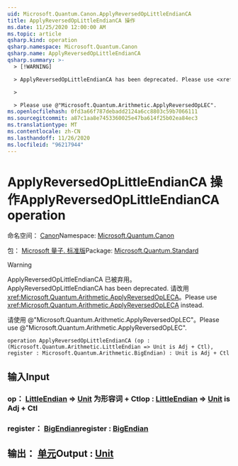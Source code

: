 ```yaml
---
uid: Microsoft.Quantum.Canon.ApplyReversedOpLittleEndianCA
title: ApplyReversedOpLittleEndianCA 操作
ms.date: 11/25/2020 12:00:00 AM
ms.topic: article
qsharp.kind: operation
qsharp.namespace: Microsoft.Quantum.Canon
qsharp.name: ApplyReversedOpLittleEndianCA
qsharp.summary: >-
  > [!WARNING]

  > ApplyReversedOpLittleEndianCA has been deprecated. Please use <xref:Microsoft.Quantum.Arithmetic.ApplyReversedOpLECA> instead.

  >

  > Please use @"Microsoft.Quantum.Arithmetic.ApplyReversedOpLEC".
ms.openlocfilehash: 0fd3a66f787debadd2124a6cc8803c59b7066111
ms.sourcegitcommit: a87c1aa8e7453360025e47ba614f25b02ea84ec3
ms.translationtype: MT
ms.contentlocale: zh-CN
ms.lasthandoff: 11/26/2020
ms.locfileid: "96217944"
---
```

# <a name="applyreversedoplittleendianca-operation"></a><span data-ttu-id="f44bf-102">ApplyReversedOpLittleEndianCA 操作</span><span class="sxs-lookup"><span data-stu-id="f44bf-102">ApplyReversedOpLittleEndianCA operation</span></span>

<span data-ttu-id="f44bf-103">命名空间： [Canon](xref:Microsoft.Quantum.Canon)</span><span class="sxs-lookup"><span data-stu-id="f44bf-103">Namespace: [Microsoft.Quantum.Canon](xref:Microsoft.Quantum.Canon)</span></span>

<span data-ttu-id="f44bf-104">包： [Microsoft 量子. 标准版](https://nuget.org/packages/Microsoft.Quantum.Standard)</span><span class="sxs-lookup"><span data-stu-id="f44bf-104">Package: [Microsoft.Quantum.Standard](https://nuget.org/packages/Microsoft.Quantum.Standard)</span></span>


> [!WARNING]
> <span data-ttu-id="f44bf-105">ApplyReversedOpLittleEndianCA 已被弃用。</span><span class="sxs-lookup"><span data-stu-id="f44bf-105">ApplyReversedOpLittleEndianCA has been deprecated.</span></span> <span data-ttu-id="f44bf-106">请改用 <xref:Microsoft.Quantum.Arithmetic.ApplyReversedOpLECA>。</span><span class="sxs-lookup"><span data-stu-id="f44bf-106">Please use <xref:Microsoft.Quantum.Arithmetic.ApplyReversedOpLECA> instead.</span></span>
>
> <span data-ttu-id="f44bf-107">请使用 @"Microsoft.Quantum.Arithmetic.ApplyReversedOpLEC"。</span><span class="sxs-lookup"><span data-stu-id="f44bf-107">Please use @"Microsoft.Quantum.Arithmetic.ApplyReversedOpLEC".</span></span>



```qsharp
operation ApplyReversedOpLittleEndianCA (op : (Microsoft.Quantum.Arithmetic.LittleEndian => Unit is Adj + Ctl), register : Microsoft.Quantum.Arithmetic.BigEndian) : Unit is Adj + Ctl
```


## <a name="input"></a><span data-ttu-id="f44bf-108">输入</span><span class="sxs-lookup"><span data-stu-id="f44bf-108">Input</span></span>

### <a name="op--littleendian--unit--is-adj--ctl"></a><span data-ttu-id="f44bf-109">op： [LittleEndian](xref:Microsoft.Quantum.Arithmetic.LittleEndian) => [Unit](xref:microsoft.quantum.lang-ref.unit)  为形容词 + Ctl</span><span class="sxs-lookup"><span data-stu-id="f44bf-109">op : [LittleEndian](xref:Microsoft.Quantum.Arithmetic.LittleEndian) => [Unit](xref:microsoft.quantum.lang-ref.unit)  is Adj + Ctl</span></span>




### <a name="register--bigendian"></a><span data-ttu-id="f44bf-110">register： [BigEndian](xref:Microsoft.Quantum.Arithmetic.BigEndian)</span><span class="sxs-lookup"><span data-stu-id="f44bf-110">register : [BigEndian](xref:Microsoft.Quantum.Arithmetic.BigEndian)</span></span>





## <a name="output--unit"></a><span data-ttu-id="f44bf-111">输出： [单元](xref:microsoft.quantum.lang-ref.unit)</span><span class="sxs-lookup"><span data-stu-id="f44bf-111">Output : [Unit](xref:microsoft.quantum.lang-ref.unit)</span></span>

